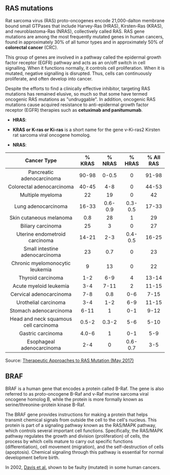 
## RAS mutations

Rat sarcoma virus (RAS) proto-oncogenes encode 21,000-dalton membrane bound small GTPases that include Harvey-Ras (HRAS), Kirsten-Ras (KRAS), and neuroblastoma-Ras (NRAS), collectively called RAS. RAS gene mutations are among the most frequently mutated genes in human cancers, found in approximately 30% of all tumor types and in approximately 50% of **colorectal cancer** (CRC).

This group of genes are involved in a pathway called the epidermal growth factor receptor (EGFR) pathway and acts as an on/off switch in cell signalling. When it functions normally, it controls cell proliferation. When it is mutated, negative signalling is disrupted. Thus, cells can continuously proliferate, and often develop into cancer.

Despite the efforts to find a clinically effective inhibitor, targeting RAS mutations has remained elusive, so much so that some have termed oncogenic RAS mutations as "undruggable". In addition, oncogenic RAS mutations cause acquired resistance to anti-epidermal growth factor receptor (EGFR) therapies such as **cetuximab and panitumumab**.

* **HRAS**:
* **KRAS or K-ras or Ki-ras** is a short name for the gene v-Ki-ras2 Kirsten rat sarcoma viral oncogene homolog. 

* **NRAS**:

Cancer Type	| % KRAS	| % NRAS	| % HRAS	| % All RAS
:----------:|:-------:|:-------:|:-------:|:-----------:
Pancreatic adenocarcinoma |	90-98	| 0-0.5 | 	0	| 91-98
Colorectal adenocarcinoma |	40-45	| 4-8	| 0	| 44-53
Multiple myeloma |	22 |	19 |	0 |	42
Lung adenocarcinoma |	16-33 |	0.6-0.9 |	0.3-0.5 |	17-33
Skin cutaneous melanoma |	0.8 |	28 |	1	 | 29
Biliary carcinoma |	25 |	3	| 0 |	27
Uterine endometroid carcinoma	| 14-21 |	2-3 |	0.4-0.5 |	16-25
Small intestine adenocarcinoma	| 23 |	0.7 |	0 |	23
Chronic myelomonocytic leukemia	| 9	 | 13	| 0	| 22
Thyroid carcinoma	| 1-2 |	6-9 |	4	 | 13-14
Acute myeloid leukemia	| 3-4	| 7-11	| 2 |	11-15
Cervical adenocarcinoma	| 7-8	| 0.8	| 0-6	| 7-15
Urothelial carcinoma	| 3-4	| 1-2	| 6-9	| 11-15
Stomach adenocarcinoma	| 6-11	| 1	| 0-1	| 9-12
Head and neck squamous cell carcinoma	| 0.5-2	| 0.3-2	| 5-6 | 5-10
Gastric carcinoma	| 4.0-6	| 1 |	0-1	| 5-9
Esophageal adenocarcinoma	| 2-4	| 0	| 0.6-0.7	| 3-5

Source: [Therapeutic Approaches to RAS Mutation (May 2017)](https://www.ncbi.nlm.nih.gov/pmc/articles/PMC4959441/)

## BRAF

BRAF is a human gene that encodes a protein called B-Raf. The gene is also referred to as proto-oncogene B-Raf and v-Raf murine sarcoma viral oncogene homolog B, while the protein is more formally known as serine/threonine-protein kinase B-Raf.

The BRAF gene provides instructions for making a protein that helps transmit chemical signals from outside the cell to the cell's nucleus. This protein is part of a signaling pathway known as the RAS/MAPK pathway, which controls several important cell functions. Specifically, the RAS/MAPK pathway regulates the growth and division (proliferation) of cells, the process by which cells mature to carry out specific functions (differentiation), cell movement (migration), and the self-destruction of cells (apoptosis). Chemical signaling through this pathway is essential for normal development before birth.

In 2002, [Davis et al.](https://www.nature.com/articles/nature00766) shown to be faulty (mutated) in some human cancers.




